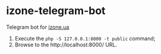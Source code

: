 # izone-telegram-bot
Telegram bot for [izone.ua](https://izone.ua)

1. Execute the `php -S 127.0.0.1:8000 -t public` command;
2. Browse to the http://localhost:8000/ URL.
